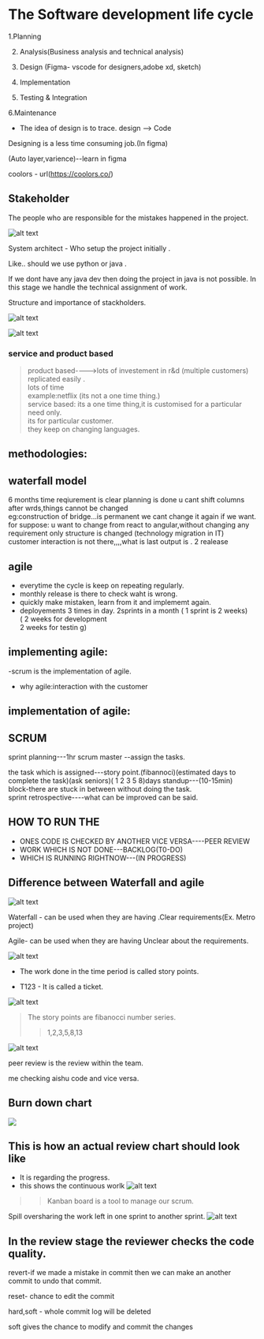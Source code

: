 # The Software development life cycle

1.Planning

2. Analysis(Business analysis and technical analysis)

3. Design (Figma- vscode for designers,adobe xd, sketch)

4. Implementation
5. Testing & Integration

6.Maintenance

- The idea of design is to trace.
  design --> Code

Designing is a less time consuming job.(In figma)

(Auto layer,varience)--learn in figma

coolors - url(https://coolors.co/)

## Stakeholder

The people who are responsible for the mistakes happened in the project.

![alt text](<Screenshot (6).png>)

System architect - Who setup the project initially .

Like.. should we use python or java .

If we dont have any java dev then doing the project in java is not possible. In this stage we handle the technical assignment of work.

Structure and importance of stackholders.

![alt text](<Screenshot (15).png>)

![alt text](<Screenshot (14).png>)

### service and product based

> product based---->lots of investement in r&d (multiple customers) replicated easily .  
> lots of time  
> example:netflix (its not a one time thing.)  
> service based: its a one time thing,it is customised for a particular need only.  
> its for particular customer.  
> they keep on changing languages.

## methodologies:

## waterfall model

6 months time
reqiurement is clear
planning is done u cant shift columns after wrds,things cannot be changed  
eg:construction of bridge...is permanent we cant change it again if we want.  
for suppose: u want to change from react to angular,without changing any requirement only structure is changed (technology migration in IT)
customer interaction is not there,,,,what is last output is .
2 realease

## agile

- everytime the cycle is keep on repeating regularly.
- monthly release is there to check waht is wrong.
- quickly make mistaken, learn from it and implememt again.
- deployements 3 times in day.
  2sprints in a month
  ( 1 sprint is 2 weeks)  
  ( 2 weeks for development  
  2 weeks for testin
  g)

## implementing agile:

-scrum is the implementation of agile.

- why agile:interaction with the customer

## implementation of agile:

## SCRUM

sprint planning---1hr
scrum master --assign the tasks.

the task which is assigned---story point.(fibannoci)(estimated days to complete the task)(ask seniors)( 1 2 3 5 8)days
standup---(10-15min)  
block-there are stuck in between without doing the task.  
sprint retrospective----what can be improved can be said.

## HOW TO RUN THE

- ONES CODE IS CHECKED BY ANOTHER VICE VERSA----PEER REVIEW
- WORK WHICH IS NOT DONE---BACKLOG(T0-DO)
- WHICH IS RUNNING RIGHTNOW---(IN PROGRESS)

## Difference between Waterfall and agile

![alt text](<Screenshot (17).png>)

Waterfall - can be used when they are having .Clear requirements(Ex. Metro project)

Agile- can be used when they are having Unclear about the requirements.

![alt text](<Screenshot (19).png>)

- The work done in the time period is called story points.

- T123 - It is called a ticket.

![alt text](<Screenshot (21).png>)

> The story points are fibanocci number series.
>
> > 1,2,3,5,8,13

![alt text](<Screenshot (24).png>)

peer review is the review within the team.

me checking aishu code and vice versa.

## Burn down chart

![](<Screenshot (27).png>)

## This is how an actual review chart should look like

- It is regarding the progress.
- this shows the continuous worlk
  ![alt text](<Screenshot (28).png>)

> > Kanban board is a tool to manage our scrum.

Spill oversharing the work left in one sprint to another sprint.
![alt text](image.png)

## In the review stage the reviewer checks the code quality.





revert-if we made a mistake in commit then we can make an another commit to undo that commit.

reset- chance to edit the commit

hard,soft - whole commit log will be deleted 

soft gives the chance to modify and commit the changes
